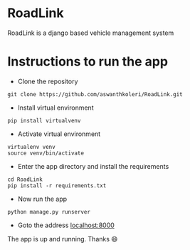 # RoadLink
RoadLink is a django based vehicle management system

# Instructions to run the app 

- Clone the repository 

```
git clone https://github.com/aswanthkoleri/RoadLink.git
```
- Install virtual environment

```
pip install virtualvenv
```

- Activate virtual environment

```
virtualenv venv
source venv/bin/activate
```

- Enter the app directory and install the requirements

```
cd RoadLink
pip install -r requirements.txt
```
- Now run the app 

```
python manage.py runserver
```
- Goto the address [localhost:8000](http://localhost:8000/)

The app is up and running. Thanks :smile:
